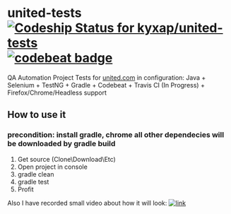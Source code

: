 # united-tests [![Codeship Status for kyxap/united-tests](https://app.codeship.com/projects/745d4da0-4294-0135-0a47-1e53a873ac55/status?branch=master)](https://app.codeship.com/projects/230365) [![codebeat badge](https://codebeat.co/badges/5fda7f89-219e-47f6-9e94-c04f30ed66d7)](https://codebeat.co/projects/github-com-kyxap-united-tests-master)

QA Automation Project Tests for [united.com](http://united.com/ual/en/us/) in configuration:
Java + Selenium + TestNG + Gradle + Codebeat + Travis CI (In Progress) + Firefox/Chrome/Headless support

## How to use it
### precondition: install gradle, chrome all other dependecies will be downloaded by gradle build

1. Get source (Clone\Download\Etc)
2. Open project in console
3. gradle clean
4. gradle test
5. Profit

Also I have recorded small video about how it will look:
[![link](https://content.screencast.com/users/kyxap/folders/Jing/media/b913f9c2-9fd9-41bb-8322-7b9048bb6046/00000021.png)](https://screencast.com/t/Gcb25sztx1Kl)
